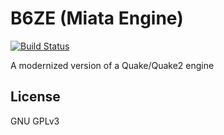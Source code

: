 # B6ZE (Miata Engine)

[![Build Status](https://travis-ci.org/BlackPhrase/B6ZE.svg)](https://travis-ci.org/BlackPhrase/B6ZE)

A modernized version of a Quake/Quake2 engine

## License

GNU GPLv3